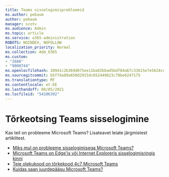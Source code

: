 ```yaml
---
title: Teams sisselogimisprobleemid
ms.author: pebaum
author: pebaum
manager: scotv
ms.audience: Admin
ms.topic: article
ms.service: o365-administration
ROBOTS: NOINDEX, NOFOLLOW
localization_priority: Normal
ms.collection: Adm_O365
ms.custom:
- "2688"
- "9000744"
ms.openlocfilehash: 20941c2b369d075ee11ba02bbad5bdf84a67c33615e7e5624ce790bb04cb808c
ms.sourcegitcommit: b5f7da89a650d2915dc652449623c78be6247175
ms.translationtype: MT
ms.contentlocale: et-EE
ms.lasthandoff: 08/05/2021
ms.locfileid: "54106392"
---
```

# <a name="troubleshooting-teams-sign-in"></a>Tõrkeotsing Teams sisselogimine 

Kas teil on probleeme Microsoft Teams? Lisateavet leiate järgmistest artiklitest.

- [Miks mul on probleeme sisselogimisega Microsoft Teams?](https://support.office.com/article/a02f683b-61a3-4008-9447-ee60c5593b0f)
- [Microsoft Teams on Edge'is või Internet Exploreris sisselogimisringis kinni](https://docs.microsoft.com/microsoftteams/troubleshoot/teams-sign-in/sign-in-loop)
- [Teie olekukood on tõrkekood 4c7 Microsoft Teams](https://support.microsoft.com/help/4041047/modern-authentication-failed-here-status-code-is-4c7-when-signing-in-t)
- [Kuidas saan juurdepääsu Microsoft Teams?](https://support.office.com/article/how-do-i-get-access-to-microsoft-teams-fc7f1634-abd3-4f26-a597-9df16e4ca65b)